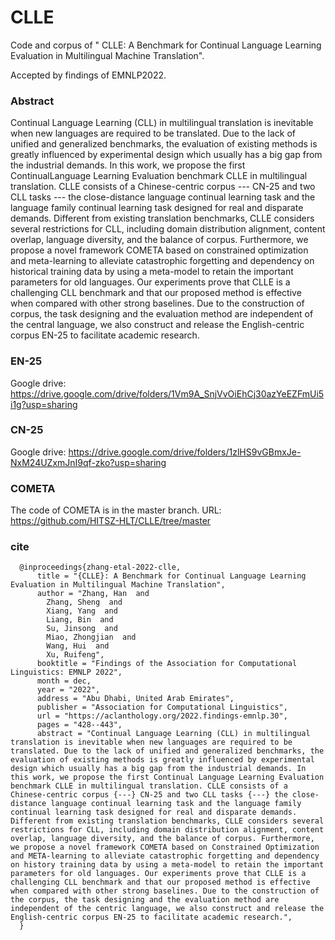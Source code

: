 # CLLE
Code and corpus of " CLLE: A Benchmark for Continual Language Learning Evaluation in Multilingual Machine Translation".

Accepted by findings of EMNLP2022.

### Abstract
Continual Language Learning (CLL) in multilingual  translation is inevitable when new languages are required to be translated. Due to the lack of unified and generalized benchmarks, the evaluation of existing methods is greatly influenced by experimental design which usually has a big gap from the industrial demands. In this work, we propose the first ContinualLanguage Learning Evaluation benchmark CLLE in multilingual translation. CLLE consists of a Chinese-centric corpus --- CN-25 and two CLL tasks --- the close-distance language continual learning task and the language family continual learning task designed for real and disparate demands. Different from existing translation benchmarks, CLLE considers several restrictions for CLL, including domain distribution alignment, content overlap, language diversity, and the balance of corpus. Furthermore, we propose a novel framework COMETA based on constrained optimization and meta-learning to alleviate catastrophic forgetting and dependency on historical training data by using a meta-model to retain the important parameters for old languages. Our experiments prove that CLLE is a challenging CLL benchmark and that our proposed method is effective when compared with other strong baselines. Due to the construction of corpus, the task designing and the evaluation method are independent of the central language, we also construct and release the English-centric corpus EN-25 to facilitate academic research.

### EN-25
  Google drive: https://drive.google.com/drive/folders/1Vm9A_SnjVvOiEhCj30azYeEZFmUi5i1g?usp=sharing
### CN-25 
  Google drive: https://drive.google.com/drive/folders/1zlHS9vGBmxJe-NxM24UZxmJnI9qf-zko?usp=sharing
### COMETA
  The code of COMETA is in the master branch.
  URL: https://github.com/HITSZ-HLT/CLLE/tree/master

### cite
      @inproceedings{zhang-etal-2022-clle,
          title = "{CLLE}: A Benchmark for Continual Language Learning Evaluation in Multilingual Machine Translation",
          author = "Zhang, Han  and
            Zhang, Sheng  and
            Xiang, Yang  and
            Liang, Bin  and
            Su, Jinsong  and
            Miao, Zhongjian  and
            Wang, Hui  and
            Xu, Ruifeng",
          booktitle = "Findings of the Association for Computational Linguistics: EMNLP 2022",
          month = dec,
          year = "2022",
          address = "Abu Dhabi, United Arab Emirates",
          publisher = "Association for Computational Linguistics",
          url = "https://aclanthology.org/2022.findings-emnlp.30",
          pages = "428--443",
          abstract = "Continual Language Learning (CLL) in multilingual translation is inevitable when new languages are required to be translated. Due to the lack of unified and generalized benchmarks, the evaluation of existing methods is greatly influenced by experimental design which usually has a big gap from the industrial demands. In this work, we propose the first Continual Language Learning Evaluation benchmark CLLE in multilingual translation. CLLE consists of a Chinese-centric corpus {---} CN-25 and two CLL tasks {---} the close-distance language continual learning task and the language family continual learning task designed for real and disparate demands. Different from existing translation benchmarks, CLLE considers several restrictions for CLL, including domain distribution alignment, content overlap, language diversity, and the balance of corpus. Furthermore, we propose a novel framework COMETA based on Constrained Optimization and META-learning to alleviate catastrophic forgetting and dependency on history training data by using a meta-model to retain the important parameters for old languages. Our experiments prove that CLLE is a challenging CLL benchmark and that our proposed method is effective when compared with other strong baselines. Due to the construction of the corpus, the task designing and the evaluation method are independent of the centric language, we also construct and release the English-centric corpus EN-25 to facilitate academic research.",
      }

